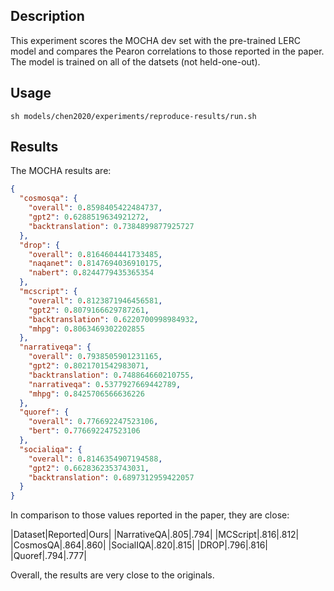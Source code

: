 ## Description
This experiment scores the MOCHA dev set with the pre-trained LERC model and compares the Pearon correlations to those reported in the paper.
The model is trained on all of the datsets (not held-one-out).

## Usage
```shell script
sh models/chen2020/experiments/reproduce-results/run.sh
```

## Results
The MOCHA results are:
```json
{
  "cosmosqa": {
    "overall": 0.8598405422484737,
    "gpt2": 0.6288519634921272,
    "backtranslation": 0.7384899877925727
  },
  "drop": {
    "overall": 0.8164604441733485,
    "naqanet": 0.8147694036910175,
    "nabert": 0.8244779435365354
  },
  "mcscript": {
    "overall": 0.8123871946456581,
    "gpt2": 0.8079166629787261,
    "backtranslation": 0.6220700998984932,
    "mhpg": 0.8063469302202855
  },
  "narrativeqa": {
    "overall": 0.7938505901231165,
    "gpt2": 0.8021701542983071,
    "backtranslation": 0.748864660210755,
    "narrativeqa": 0.5377927669442789,
    "mhpg": 0.8425706566636226
  },
  "quoref": {
    "overall": 0.776692247523106,
    "bert": 0.776692247523106
  },
  "socialiqa": {
    "overall": 0.8146354907194588,
    "gpt2": 0.6628362353743031,
    "backtranslation": 0.6897312959422057
  }
}
```

In comparison to those values reported in the paper, they are close:

|Dataset|Reported|Ours|
|NarrativeQA|.805|.794|
|MCScript|.816|.812|
|CosmosQA|.864|.860|
|SocialIQA|.820|.815|
|DROP|.796|.816|
|Quoref|.794|.777|

Overall, the results are very close to the originals.
